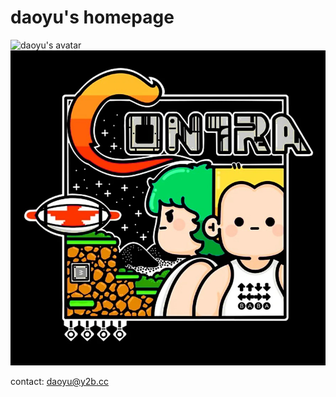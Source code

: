 # daoyu's homepage
![daoyu's avatar](https://avatars.githubusercontent.com/u/5389467?v=4)
![test image](/contra.png)

contact: daoyu@y2b.cc
